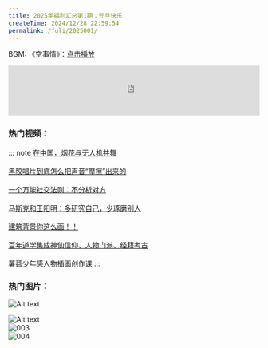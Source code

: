 ```yaml
---
title: 2025年福利汇总第1期：元旦快乐
createTime: 2024/12/28 22:59:54
permalink: /fuli/2025001/
---
```

BGM: 《空事情》：[点击播放](https://music.163.com/#/song?id=2639192038)
<iframe frameborder="no" border="0" marginwidth="0" marginheight="0" width="100%" height="100" src="https://music.163.com/outchain/player?type=2&amp;id=2639192038&amp;auto=1&amp;height=100"></iframe>

<br />

### 热门视频：

::: note
[在中国，烟花与无人机共舞](https://weibo.com/2181597154/P7ClBCyvU)<br/> <br/>
[黑胶唱片到底怎么把声音“摩擦”出来的](https://weibo.com/2199837712/P7K55Cjfa) <br/> <br/>
[一个万能社交法则：不分析对方](https://mp.weixin.qq.com/s/pyfTQckLUoO02q96u1FA0Q) <br/> <br/>
[马斯克和王阳明：多研究自己，少琢磨别人](https://mp.weixin.qq.com/s/otAUQkeXe9NC-P2j_FUGZg) <br/> <br/>
[建筑背景你这么画！！](https://weibo.com/5083291537/P7xmz5xY8) <br/> <br/>
[百年道学集成神仙信仰、人物门派、经籍考古](https://pan.quark.cn/s/b46812a7f003#/list/share) <br/> <br/>
[薯苕少年感人物插画创作课](https://pan.quark.cn/s/407dd9c3d0e9#/list/share)
:::
### 热门图片：

![Alt text](https://image.baidu.com/search/down?thumburl=https://baidu.com&url=https://tvax4.sinaimg.cn/large/006BNqYCly1hx8fo3cocpj30v80p4wgw.jpg)  <br/>

![Alt text](https://image.baidu.com/search/down?thumburl=https://baidu.com&url=https://tvax2.sinaimg.cn/large/006BNqYCly1hx8fo3nwdxj30wr0tcgng.jpg)  <br/>
![003](https://image.baidu.com/search/down?thumburl=https://baidu.com&url=https://tvax2.sinaimg.cn/large/006BNqYCly1hx8fo43eg3j30f70h2q4j.jpg)  <br/>
![004](https://image.baidu.com/search/down?thumburl=https://baidu.com&url=https://tvax2.sinaimg.cn/large/006BNqYCly1hx8fo9kl39j30u06b3qov.jpg)  <br/>
